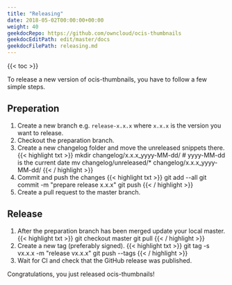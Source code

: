 ```yaml
---
title: "Releasing"
date: 2018-05-02T00:00:00+00:00
weight: 40
geekdocRepo: https://github.com/owncloud/ocis-thumbnails
geekdocEditPath: edit/master/docs
geekdocFilePath: releasing.md
---
```


{{< toc >}}

To release a new version of ocis-thumbnails, you have to follow a few simple steps.

## Preperation

1. Create a new branch e.g. `release-x.x.x` where `x.x.x` is the version you want to release.
2. Checkout the preparation branch.
3. Create a new changelog folder and move the unreleased snippets there.
{{< highlight txt >}}
mkdir changelog/x.x.x_yyyy-MM-dd/ # yyyy-MM-dd is the current date
mv changelog/unreleased/* changelog/x.x.x_yyyy-MM-dd/
{{< / highlight >}}
4. Commit and push the changes
{{< highlight txt >}}
git add --all
git commit -m "prepare release x.x.x"
git push
{{< / highlight >}}
5. Create a pull request to the master branch.

## Release
1. After the preparation branch has been merged update your local master.
{{< highlight txt >}}
git checkout master
git pull
{{< / highlight >}}
2. Create a new tag (preferably signed).
{{< highlight txt >}}
git tag -s vx.x.x -m "release vx.x.x"
git push --tags
{{< / highlight >}}
3. Wait for CI and check that the GitHub release was published.


Congratulations, you just released ocis-thumbnails!
